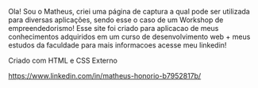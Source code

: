 Ola! Sou o Matheus, criei uma página de captura a qual pode ser utilizada para diversas aplicações,
sendo esse o caso de um Workshop de empreendedorismo! Esse site foi criado para aplicacao de meus
conhecimentos adquiridos em um curso de desenvolvimento web + meus estudos da faculdade
para mais informacoes acesse meu linkedin!

Criado com HTML e CSS Externo 



https://www.linkedin.com/in/matheus-honorio-b7952817b/
